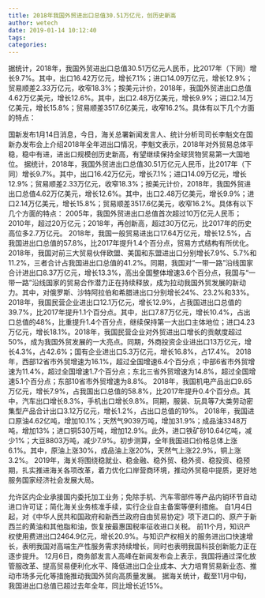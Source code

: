 ```yaml
---
title: 2018年我国外贸进出口总值30.51万亿元，创历史新高
author: wetech
date: 2019-01-14 10:12:40
tags: 
categories: 
---
```

据统计，2018年，我国外贸进出口总值30.51万亿元人民币，比2017年（下同）增长9.7%。其中，出口16.42万亿元，增长7.1%；进口14.09万亿元，增长12.9%；贸易顺差2.33万亿元，收窄18.3%；按美元计价，2018年，我国外贸进出口总值4.62万亿美元，增长12.6%。其中，出口2.48万亿美元，增长9.9%；进口2.14万亿美元，增长15.8%；贸易顺差3517.6亿美元，收窄16.2%。具体有以下几个方面的特点：
<!-- more -->
国新发布1月14日消息，今日，海关总署新闻发言人、统计分析司司长李魁文在国新办发布会上介绍2018年全年进出口情况，李魁文表示，2018年对外贸易总体平稳，稳中有进，进出口规模创历史新高，有望继续保持全球货物贸易第一大国地位。
据统计，2018年，我国外贸进出口总值30.51万亿元人民币，比2017年（下同）增长9.7%。其中，出口16.42万亿元，增长7.1%；进口14.09万亿元，增长12.9%；贸易顺差2.33万亿元，收窄18.3%；按美元计价，2018年，我国外贸进出口总值4.62万亿美元，增长12.6%。其中，出口2.48万亿美元，增长9.9%；进口2.14万亿美元，增长15.8%；贸易顺差3517.6亿美元，收窄16.2%。具体有以下几个方面的特点：
2005年，我国外贸进出口总值首次超过10万亿元人民币；2010年，超过20万亿元；2018年，再创新高，超过30万亿元，比2017年的历史高位多2.7万亿元。
2018年，我国一般贸易进出口17.64万亿元，增长12.5%，占我国进出口总值的57.8%，比2017年提升1.4个百分点，贸易方式结构有所优化。
2018年，我国对前三大贸易伙伴欧盟、美国和东盟进出口分别增长7.9%、5.7%和11.2%，三者合计占我国进出口总值的41.2%。同期，我国对“一带一路”沿线国家合计进出口8.37万亿元，增长13.3%，高出全国整体增速3.6个百分点，我国与“一带一路”沿线国家的贸易合作潜力正在持续释放，成为拉动我国外贸发展的新动力。其中，对俄罗斯、沙特阿拉伯和希腊进出口分别增长24%、23.2%和33%。
2018年，我国民营企业进出口12.1万亿元，增长12.9%，占我国进出口总值的39.7%，比2017年提升1.1个百分点。其中，出口7.87万亿元，增长10.4%，占出口总值的48%，比重提升1.4个百分点，继续保持第一大出口主体地位；进口4.23万亿元，增长18.1%。2018年，我国民营企业对外贸进出口增长的贡献度超过50%，成为我国外贸发展的一大亮点。同期，外商投资企业进出口13万亿元，增长4.3%，占42.6%；国有企业进出口5.3万亿元，增长16.8%，占17.4%。
2018年，西部12省市外贸增速为16.1%，超过全国增速6.4个百分点；中部6省市外贸增速为11.4%，超过全国增速1.7个百分点；东北三省外贸增速为14.8%，超过全国增速5.1个百分点；东部10省市外贸增速为8.8%。
2018年，我国机电产品出口9.65万亿元，增长7.9%，占我国出口总值的58.8%，比2017年提升0.4个百分点。其中，汽车出口增长8.3%，手机出口增长9.8%。同期，服装、玩具等7大类劳动密集型产品合计出口3.12万亿元，增长1.2%，占出口总值的19%。
2018年，我国进口原油4.62亿吨，增加10.1%；天然气9039万吨，增加31.9%；成品油3348万吨，增加13%；进口铜530万吨，增加12.9%。此外，进口铁矿砂10.64亿吨，减少1%；大豆8803万吨，减少7.9%。初步测算，全年我国进口价格总体上涨6.1%。其中，原油上涨30%，成品油上涨20%，天然气上涨22.9%，铜上涨3.2%。
2019年，海关将围绕稳就业、稳金融、稳外贸、稳外资、稳投资、稳预期，扎实推进海关各项改革，着力优化口岸营商环境，推动外贸稳中提质，更好地服务国家经济社会发展大局。
 
 
允许区内企业承接国内委托加工业务；免除手机、汽车零部件等产品内销环节自动进口许可证；简化海关业务核准手续，实行企业自主备案等便利措施。
自1月4日起，对《中华人民共和国政府和新西兰政府自由贸易协定》项下进口的、原产于新西兰的黄油和其他脂和油，恢复按最惠国税率征收进口关税。
前11个月，知识产权使用费进出口2464.9亿元，增长20.9%。与知识产权相关的服务进出口快速增长，表明我国对高端生产性服务需求持续增长，同时也表明我国科技创新能力正在逐步提升。
12月6日，商务部发言人高峰在新闻发布会上表示，我国将通过深化放管服改革、提高贸易便利化水平、降低进出口企业成本、大力培育贸易新业态、推动市场多元化等措施推动我国外贸向高质量发展。
据海关统计，截至11月中旬，我国进出口总值已超过去年全年，同比增长近15%。

